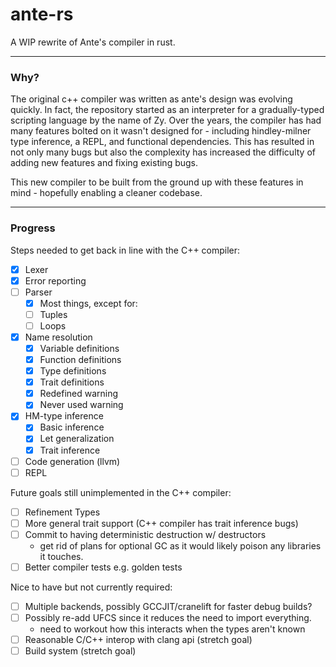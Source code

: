 # ante-rs

A WIP rewrite of Ante's compiler in rust.

---

### Why?

The original c++ compiler was written as ante's
design was evolving quickly. In fact, the repository
started as an interpreter for a gradually-typed scripting
language by the name of Zy. Over the years, the
compiler has had many features bolted on it wasn't designed
for - including hindley-milner type inference, a REPL,
and functional dependencies. This has resulted in not
only many bugs but also the complexity has increased
the difficulty of adding new features and fixing existing
bugs.

This new compiler to be built from the ground up with these
features in mind - hopefully enabling a cleaner codebase.

---

### Progress

Steps needed to get back in line with the C++ compiler:

- [x] Lexer
- [x] Error reporting
- [ ] Parser
  - [x] Most things, except for:
  - [ ] Tuples
  - [ ] Loops
- [x] Name resolution
  - [x] Variable definitions
  - [x] Function definitions
  - [x] Type definitions
  - [x] Trait definitions
  - [x] Redefined warning
  - [x] Never used warning
- [x] HM-type inference
  - [x] Basic inference
  - [x] Let generalization
  - [x] Trait inference
- [ ] Code generation (llvm)
- [ ] REPL

Future goals still unimplemented in the C++ compiler:

- [ ] Refinement Types
- [ ] More general trait support (C++ compiler has trait inference bugs)
- [ ] Commit to having deterministic destruction w/ destructors
    - get rid of plans for optional GC as it would likely poison any libraries it touches.
- [ ] Better compiler tests e.g. golden tests

Nice to have but not currently required:
- [ ] Multiple backends, possibly GCCJIT/cranelift for faster debug builds?
- [ ] Possibly re-add UFCS since it reduces the need to import everything.
    - need to workout how this interacts when the types aren't known
- [ ] Reasonable C/C++ interop with clang api (stretch goal)
- [ ] Build system (stretch goal)
